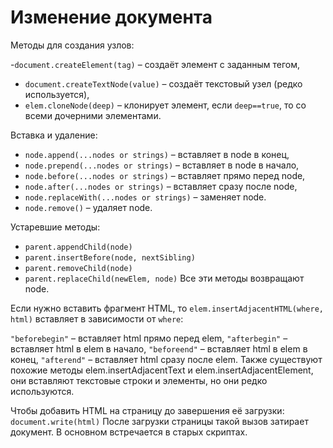 # Изменение документа

Методы для создания узлов:

-`document.createElement(tag)` – создаёт элемент с заданным тегом,
- `document.createTextNode(value)` – создаёт текстовый узел (редко используется),
- `elem.cloneNode(deep)` – клонирует элемент, если `deep==true`, то со всеми дочерними элементами.


Вставка и удаление:

- `node.append(...nodes or strings)` – вставляет в node в конец,
- `node.prepend(...nodes or strings)` – вставляет в node в начало,
- `node.before(...nodes or strings)` – вставляет прямо перед node,
- `node.after(...nodes or strings)` – вставляет сразу после node,
- `node.replaceWith(...nodes or strings)` – заменяет node.
- `node.remove()` – удаляет node.

Устаревшие методы:

- `parent.appendChild(node)`
- `parent.insertBefore(node, nextSibling)`
- `parent.removeChild(node)`
- `parent.replaceChild(newElem, node)`
Все эти методы возвращают node.

Если нужно вставить фрагмент HTML, то `elem.insertAdjacentHTML(where, html)` вставляет в зависимости от `where`:

`"beforebegin"` – вставляет html прямо перед elem,
`"afterbegin"` – вставляет html в elem в начало,
`"beforeend"` – вставляет html в elem в конец,
`"afterend"` – вставляет html сразу после elem.
Также существуют похожие методы elem.insertAdjacentText и elem.insertAdjacentElement, они вставляют текстовые строки и элементы, но они редко используются.

Чтобы добавить HTML на страницу до завершения её загрузки: `document.write(html)`
После загрузки страницы такой вызов затирает документ. В основном встречается в старых скриптах.

